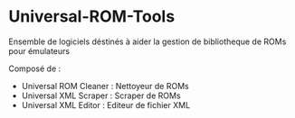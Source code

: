 # Universal-ROM-Tools

Ensemble de logiciels déstinés à aider la gestion de bibliotheque de ROMs pour émulateurs

Composé de :
- Universal ROM Cleaner : Nettoyeur de ROMs
- Universal XML Scraper : Scraper de ROMs
- Universal XML Editor : Editeur de fichier XML
